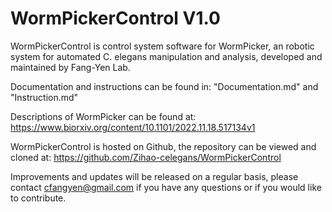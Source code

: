 # WormPickerControl V1.0

WormPickerControl is control system software for WormPicker, an robotic system for automated C. elegans manipulation and analysis, developed and maintained by Fang-Yen Lab.

Documentation and instructions can be found in:
    "Documentation.md" and "Instruction.md"
    
Descriptions of WormPicker can be found at:
    https://www.biorxiv.org/content/10.1101/2022.11.18.517134v1
    
WormPickerControl is hosted on Github, the repository can be viewed and cloned at:
    https://github.com/Zihao-celegans/WormPickerControl
   
Improvements and updates will be released on a regular basis, please contact cfangyen@gmail.com if you have any questions or if you would like to contribute.

